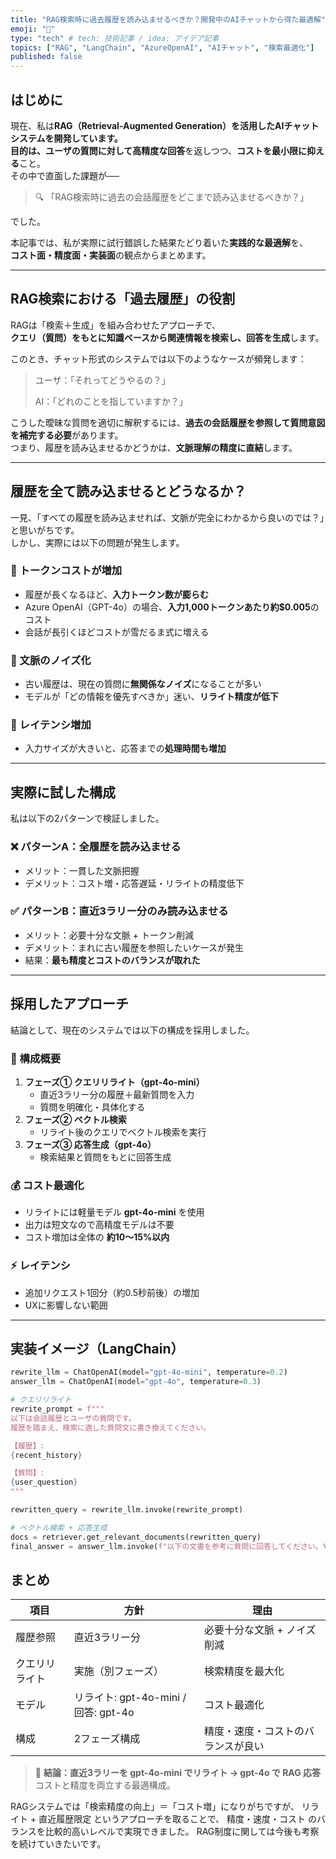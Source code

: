 ```yaml
---
title: "RAG検索時に過去履歴を読み込ませるべきか？開発中のAIチャットから得た最適解"
emoji: "🧠"
type: "tech" # tech: 技術記事 / idea: アイデア記事
topics: ["RAG", "LangChain", "AzureOpenAI", "AIチャット", "検索最適化"]
published: false
---
```


## はじめに

現在、私は**RAG（Retrieval-Augmented Generation）**を活用したAIチャットシステムを開発しています。  
目的は、ユーザの質問に対して**高精度な回答**を返しつつ、**コストを最小限に抑える**こと。  
その中で直面した課題が──

> 🔍 「RAG検索時に過去の会話履歴をどこまで読み込ませるべきか？」

でした。

本記事では、私が実際に試行錯誤した結果たどり着いた**実践的な最適解**を、  
**コスト面・精度面・実装面**の観点からまとめます。

---

## RAG検索における「過去履歴」の役割

RAGは「検索＋生成」を組み合わせたアプローチで、  
**クエリ（質問）をもとに知識ベースから関連情報を検索し、回答を生成**します。

このとき、チャット形式のシステムでは以下のようなケースが頻発します：

> ユーザ：「それってどうやるの？」  
>  
> AI：「どれのことを指していますか？」

こうした曖昧な質問を適切に解釈するには、**過去の会話履歴を参照して質問意図を補完する必要**があります。  
つまり、履歴を読み込ませるかどうかは、**文脈理解の精度に直結**します。

---

## 履歴を全て読み込ませるとどうなるか？

一見、「すべての履歴を読み込ませれば、文脈が完全にわかるから良いのでは？」と思いがちです。  
しかし、実際には以下の問題が発生します。

### 🧱 トークンコストが増加
- 履歴が長くなるほど、**入力トークン数が膨らむ**  
- Azure OpenAI（GPT-4o）の場合、**入力1,000トークンあたり約$0.005**のコスト  
- 会話が長引くほどコストが雪だるま式に増える

### 🎯 文脈のノイズ化
- 古い履歴は、現在の質問に**無関係なノイズ**になることが多い  
- モデルが「どの情報を優先すべきか」迷い、**リライト精度が低下**

### 🐢 レイテンシ増加
- 入力サイズが大きいと、応答までの**処理時間も増加**  

---

## 実際に試した構成

私は以下の2パターンで検証しました。

### ❌ パターンA：全履歴を読み込ませる
- メリット：一貫した文脈把握
- デメリット：コスト増・応答遅延・リライトの精度低下

### ✅ パターンB：直近3ラリー分のみ読み込ませる
- メリット：必要十分な文脈 + トークン削減  
- デメリット：まれに古い履歴を参照したいケースが発生  
- 結果：**最も精度とコストのバランスが取れた**

---

## 採用したアプローチ

結論として、現在のシステムでは以下の構成を採用しました。

### 🧩 構成概要

1. **フェーズ① クエリリライト（gpt-4o-mini）**
   - 直近3ラリー分の履歴＋最新質問を入力
   - 質問を明確化・具体化する
2. **フェーズ② ベクトル検索**
   - リライト後のクエリでベクトル検索を実行
3. **フェーズ③ 応答生成（gpt-4o）**
   - 検索結果と質問をもとに回答生成

### 💰 コスト最適化
- リライトには軽量モデル **gpt-4o-mini** を使用  
- 出力は短文なので高精度モデルは不要  
- コスト増加は全体の **約10〜15%以内**

### ⚡ レイテンシ
- 追加リクエスト1回分（約0.5秒前後）の増加  
- UXに影響しない範囲

---

## 実装イメージ（LangChain）

```python
rewrite_llm = ChatOpenAI(model="gpt-4o-mini", temperature=0.2)
answer_llm = ChatOpenAI(model="gpt-4o", temperature=0.3)

# クエリリライト
rewrite_prompt = f"""
以下は会話履歴とユーザの質問です。
履歴を踏まえ、検索に適した質問文に書き換えてください。

【履歴】:
{recent_history}

【質問】:
{user_question}
"""

rewritten_query = rewrite_llm.invoke(rewrite_prompt)

# ベクトル検索 + 応答生成
docs = retriever.get_relevant_documents(rewritten_query)
final_answer = answer_llm.invoke(f"以下の文書を参考に質問に回答してください。\n\n{docs}\n\n質問: {rewritten_query}")
```

## まとめ

| 項目 | 方針 | 理由 |
|------|------|------|
| 履歴参照 | 直近3ラリー分 | 必要十分な文脈 + ノイズ削減 |
| クエリリライト | 実施（別フェーズ） | 検索精度を最大化 |
| モデル | リライト: gpt-4o-mini / 回答: gpt-4o | コスト最適化 |
| 構成 | 2フェーズ構成 | 精度・速度・コストのバランスが良い |

> 🎯 **結論：直近3ラリーを gpt-4o-mini でリライト → gpt-4o で RAG 応答**  
> コストと精度を両立する最適構成。

RAGシステムでは「検索精度の向上」＝「コスト増」になりがちですが、
リライト + 直近履歴限定 というアプローチを取ることで、
精度・速度・コスト のバランスを比較的高いレベルで実現できました。
RAG制度に関しては今後も考察を続けていきたいです。